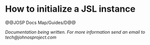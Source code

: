 # How to initialize a JSL instance

@@JOSP Docs Map/Guides/D@@

_Documentation being written.
For more information send an email to tech@johnosproject.com_

